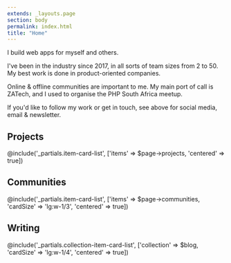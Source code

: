 ```yaml
---
extends: _layouts.page
section: body
permalink: index.html
title: "Home"
---
```


I build web apps for myself and others. 

I've been in the industry since 2017, in all sorts of team sizes from 2 to 50. My best work is done in product-oriented companies.

Online & offline communities are important to me. My main port of call is ZATech, and I used to organise the PHP South Africa meetup.

If you'd like to follow my work or get in touch, see above for social media, email & newsletter.

## Projects

@include('_partials.item-card-list', ['items' => $page->projects, 'centered' => true])

## Communities

@include('_partials.item-card-list', ['items' => $page->communities, 'cardSize' => 'lg:w-1/3', 'centered' => true])

## Writing

@include('_partials.collection-item-card-list', ['collection' => $blog, 'cardSize' => 'lg:w-1/4', 'centered' => true])

